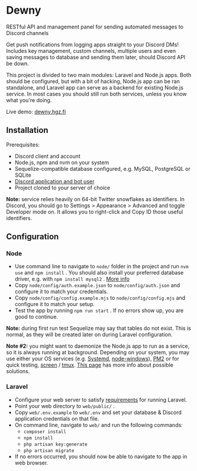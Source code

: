 # Dewny

RESTful API and management panel for sending automated messages to Discord channels

Get push notifications from logging apps straight to your Discord DMs!
Includes key management, custom channels, multiple users and even saving
messages to database and sending them later, should Discord API be down.

This project is divided to two main modules: Laravel and Node.js apps. Both should be configured, but with a bit of 
hacking, Node.js app can be ran standalone, and Laravel app can serve as a backend for existing Node.js service. 
In most cases you should still run both services, unless you know what you're doing.  

Live demo: [dewny.hgz.fi](https://dewny.hgz.fi/)

## Installation

Prerequisites:

 * Discord client and account
 * Node.js, npm and nvm on your system
 * Sequelize-compatible database configured, e.g. MySQL, PostgreSQL or SQLite
 * [Discord application and bot user](https://discord.com/developers/applications)
 * Project cloned to your server of choice
 
**Note:** service relies heavily on 64-bit Twitter snowflakes as identifiers. In Discord, you should go to Settings > 
Appearance > Advanced and toggle Developer mode on. It allows you to right-click and Copy ID those useful identifiers. 

## Configuration

### Node

 * Use command line to navigate to `node/` folder in the project and run `nvm use` and `npm install` . 
   You should also install your preferred database driver, e.g. with `npm install mysql2` . 
   [More info](https://sequelize.org/v5/manual/getting-started.html)
 * Copy `node/config/auth.example.json` to `node/config/auth.json` and configure it to match your credentials. 
 * Copy `node/config/config.example.mjs` to `node/config/config.mjs` and configure it to match your setup. 
 * Test the app by running `npm run start` . If no errors show up, you are good to continue.

**Note:** during first run test Sequelize may say that tables do not exist. This is normal, as they will be created 
later on during Laravel configuration.

**Note #2:** you might want to daemonize the Node.js app to run as a service, so it is always running at background. 
Depending on your system, you may use either your OS services (e.g. 
[Systemd](https://nodesource.com/blog/running-your-node-js-app-with-systemd-part-1/), 
[node-windows](http://bestirtech.com/blog/2019/02/node-windows-service-node-js-app/)), 
[PM2](https://pm2.keymetrics.io/docs/usage/quick-start/) or for quick testing, 
[screen](https://stackoverflow.com/questions/26245942/how-do-i-leave-node-js-server-on-ec2-running-forever) / 
[tmux](https://www.howtogeek.com/671422/how-to-use-tmux-on-linux-and-why-its-better-than-screen/). 
[This page](https://stackoverflow.com/questions/4018154/how-do-i-run-a-node-js-app-as-a-background-service) 
has more info about possible solutions. 

### Laravel
    
 * Configure your web server to satisfy [requirements](https://laravel.com/docs/7.x#server-requirements) for running Laravel.
 * Point your web directory to `web/public/` .
 * Copy `web/.env.example` to `web/.env` and set your database & Discord application credentials on that file.
 * On command line, navigate to `web/` and run the following commands:
   * `composer install`
   * `npm install`
   * `php artisan key:generate`
   * `php artisan migrate`
 * If no errors occurred, you should now be able to navigate to the app in web browser.